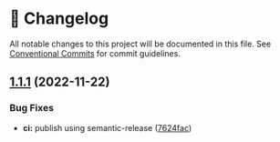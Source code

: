 <!-- markdownlint-disable --><!-- textlint-disable -->

# 📓 Changelog

All notable changes to this project will be documented in this file. See
[Conventional Commits](https://conventionalcommits.org) for commit guidelines.

## [1.1.1](https://github.com/sanity-io/sanity-plugin-documents-pane/compare/v1.1.0...v1.1.1) (2022-11-22)

### Bug Fixes

- **ci:** publish using semantic-release ([7624fac](https://github.com/sanity-io/sanity-plugin-documents-pane/commit/7624fac74aea307f7999071f5228af5df8447885))
